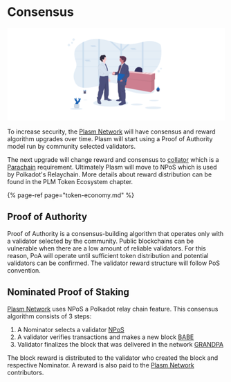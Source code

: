# Consensus

![](../.gitbook/assets/sukurnshotto-2020-06-29-175510png.png)

To increase security, the [Plasm Network](https://www.plasmnet.io/) will have consensus and reward algorithm upgrades over time. Plasm will start using a Proof of Authority model run by community selected validators.

The next upgrade will change reward and consensus to [collator](https://wiki.polkadot.network/docs/en/maintain-collator) which is a [Parachain](https://wiki.polkadot.network/docs/en/learn-parachains) requirement. Ultimately Plasm will move to NPoS which is used by Polkadot's Relaychain. More details about reward distribution can be found in the PLM Token Ecosystem chapter.

{% page-ref page="token-economy.md" %}

## Proof of Authority

Proof of Authority is a consensus-building algorithm that operates only with a validator selected by the community. Public blockchains can be vulnerable when there are a low amount of reliable validators. For this reason, PoA will operate until sufficient token distribution and potential validators can be confirmed. The validator reward structure will follow PoS convention.

## Nominated Proof of Staking

[Plasm Network](https://www.plasmnet.io/) uses NPoS a Polkadot relay chain feature. This consensus algorithm consists of 3 steps:

1. A Nominator selects a validator [NPoS](https://research.web3.foundation/en/latest/polkadot/NPoS/)
2. A validator verifies transactions and makes a new block [BABE](https://research.web3.foundation/en/latest/polkadot/BABE/Babe/)
3. Validator finalizes the block that was delivered in the network [GRANDPA](https://research.web3.foundation/en/latest/polkadot/GRANDPA/)

The block reward is distributed to the validator who created the block and respective Nominator. A reward is also paid to the [Plasm Network](https://www.plasmnet.io/) contributors.

